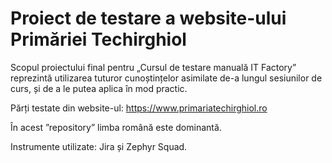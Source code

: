 <h1>Proiect de testare a website-ului Primăriei Techirghiol</h1>

Scopul proiectului final pentru „Cursul de testare manuală IT Factory” reprezintă utilizarea tuturor cunoștințelor asimilate de-a lungul sesiunilor de curs, și de a le putea aplica în mod practic.

Părți testate din website-ul: https://www.primariatechirghiol.ro

În acest ”repository” limba română este dominantă.

Instrumente utilizate: Jira și Zephyr Squad.

